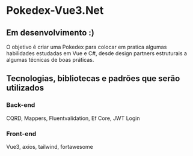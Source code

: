 # Pokedex-Vue3.Net

## Em desenvolvimento :)
O objetivo é criar uma Pokedex para colocar em pratica algumas habilidades estudadas em Vue e C#, desde design partners estruturais a algumas técnicas de boas práticas.

## Tecnologias, bibliotecas e padrões que serão utilizados

### Back-end
CQRD, Mappers, Fluentvalidation, Ef Core, JWT Login

### Front-end
Vue3, axios, tailwind, fortawesome
